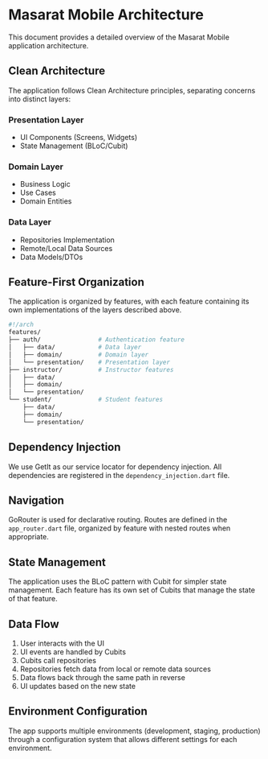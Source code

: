 # Masarat Mobile Architecture

This document provides a detailed overview of the Masarat Mobile application architecture.

## Clean Architecture

The application follows Clean Architecture principles, separating concerns into distinct layers:

### Presentation Layer

- UI Components (Screens, Widgets)
- State Management (BLoC/Cubit)

### Domain Layer

- Business Logic
- Use Cases
- Domain Entities

### Data Layer

- Repositories Implementation
- Remote/Local Data Sources
- Data Models/DTOs

## Feature-First Organization

The application is organized by features, with each feature containing its own implementations of the layers described above.

```bash
#!/arch
features/
├── auth/                # Authentication feature
│   ├── data/            # Data layer
│   ├── domain/          # Domain layer
│   └── presentation/    # Presentation layer
├── instructor/          # Instructor features
│   ├── data/
│   ├── domain/
│   └── presentation/
└── student/             # Student features
    ├── data/
    ├── domain/
    └── presentation/
```

## Dependency Injection

We use GetIt as our service locator for dependency injection. All dependencies are registered in the `dependency_injection.dart` file.

## Navigation

GoRouter is used for declarative routing. Routes are defined in the `app_router.dart` file, organized by feature with nested routes when appropriate.

## State Management

The application uses the BLoC pattern with Cubit for simpler state management. Each feature has its own set of Cubits that manage the state of that feature.

## Data Flow

1. User interacts with the UI
2. UI events are handled by Cubits
3. Cubits call repositories
4. Repositories fetch data from local or remote data sources
5. Data flows back through the same path in reverse
6. UI updates based on the new state

## Environment Configuration

The app supports multiple environments (development, staging, production) through a configuration system that allows different settings for each environment.

